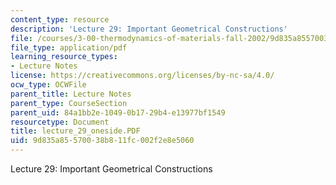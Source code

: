 ```yaml
---
content_type: resource
description: 'Lecture 29: Important Geometrical Constructions'
file: /courses/3-00-thermodynamics-of-materials-fall-2002/9d835a85570038b811fc002f2e8e5060_lecture_29_oneside.PDF
file_type: application/pdf
learning_resource_types:
- Lecture Notes
license: https://creativecommons.org/licenses/by-nc-sa/4.0/
ocw_type: OCWFile
parent_title: Lecture Notes
parent_type: CourseSection
parent_uid: 84a1bb2e-1049-0b17-29b4-e13977bf1549
resourcetype: Document
title: lecture_29_oneside.PDF
uid: 9d835a85-5700-38b8-11fc-002f2e8e5060
---
```

Lecture 29: Important Geometrical Constructions
